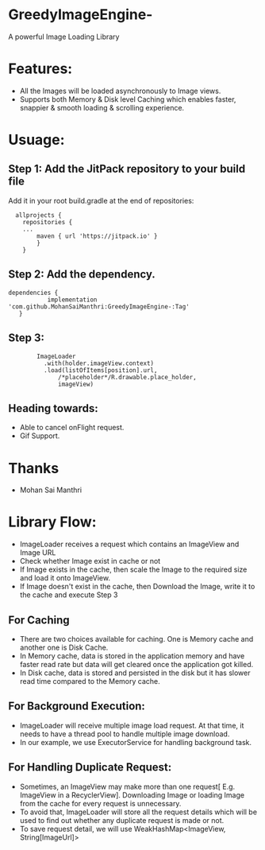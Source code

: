 # GreedyImageEngine-
A powerful Image Loading Library

# Features:

* All the Images will be loaded asynchronously to Image views.
* Supports both Memory & Disk level Caching which enables faster, snappier & smooth loading & scrolling experience.

# Usuage:

## Step 1: Add the JitPack repository to your build file

Add it in your root build.gradle at the end of repositories:
```
  allprojects {
	repositories {
	...
		maven { url 'https://jitpack.io' }
		}
	}
  ```
  
 ## Step 2: Add the dependency.
 ```
 dependencies {
	        implementation 'com.github.MohanSaiManthri:GreedyImageEngine-:Tag'
	}
  ```
  
  ## Step 3: 
  
  ```
          ImageLoader
            .with(holder.imageView.context)
            .load(listOfItems[position].url,
                /*placeholder*/R.drawable.place_holder,
                imageView)
 ```
 
 ## Heading towards:
  * Able to cancel onFlight request.
  * Gif Support.
  
 # Thanks 
  * Mohan Sai Manthri
  
 # Library Flow:
 
 * ImageLoader receives a request which contains an ImageView and Image URL
 * Check whether Image exist in cache or not
 * If Image exists in the cache, then scale the Image to the required size and load it onto ImageView.
 * If Image doesn't exist in the cache, then Download the Image, write it to the cache and execute Step 3
 
 ## For Caching
 * There are two choices available for caching. One is Memory cache and another one is Disk Cache.
 * In Memory cache, data is stored in the application memory and have faster read rate but data will get cleared once the application      got killed. 
 * In Disk cache, data is stored and persisted in the disk but it has slower read time compared to the Memory cache.
 
 ## For Background Execution: 
 * ImageLoader will receive multiple image load request. At that time, it needs to have a thread pool to handle multiple image download.
 * In our example, we use ExecutorService for handling background task.
 
 ## For Handling Duplicate Request: 
 * Sometimes, an ImageView may make more than one request[ E.g. ImageView in a RecyclerView]. Downloading Image or loading Image from      the cache for every request is unnecessary.
 * To avoid that, ImageLoader will store all the request details which will be used to find out whether any duplicate request is made or   not.
 * To save request detail, we will use WeakHashMap<ImageView, String[ImageUrl]>
